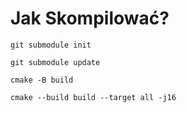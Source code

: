 # Jak Skompilować?
`git submodule init`

`git submodule update`

`cmake -B build`

`cmake --build build --target all -j16`
